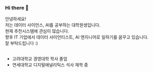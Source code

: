 ### Hi there 👋

안녕하세요!</br>
저는 데이터 사이언스, AI를 공부하는 대학원생입니다.</br>
현재 추천시스템에 관심이 많습니다.</br>
향후 IT 기업에서 데이터 사이언티스트, AI 엔지니어로 일하기를 꿈꾸고 있습니다.</br>
잘 부탁드립니다 :)</br>
</br>
- 고려대학교 경영대학 학사 졸업</br>
- 연세대학교 디지털애널리틱스 석사 재학 중

<!--
**pilkyuchoi/pilkyuchoi** is a ✨ _special_ ✨ repository because its `README.md` (this file) appears on your GitHub profile.

Here are some ideas to get you started:

- 🔭 I’m currently working on ...
- 🌱 I’m currently learning ...
- 👯 I’m looking to collaborate on ...
- 🤔 I’m looking for help with ...
- 💬 Ask me about ...
- 📫 How to reach me: ...
- 😄 Pronouns: ...
- ⚡ Fun fact: ...
-->
